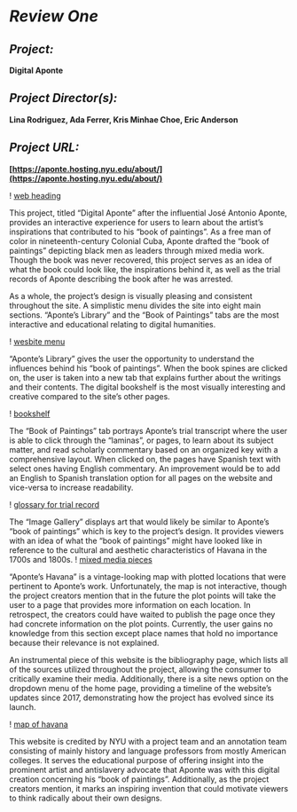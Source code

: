 # **_Review One_**

## **_Project:_**
**Digital Aponte**

## **_Project Director(s):_**
**Lina Rodriguez, Ada Ferrer, Kris Minhae Choe, Eric Anderson**

## **_Project URL:_**
**[https://aponte.hosting.nyu.edu/about/](https://aponte.hosting.nyu.edu/about/)**

! [web heading](lydiaosborne.github.io/Lydia-s-Digital-Telegram/images/apontetitlemenu.png)

This project, titled “Digital Aponte” after the influential José Antonio Aponte, provides an interactive experience for users to learn about the artist’s inspirations that contributed to his “book of paintings”. As a free man of color in nineteenth-century Colonial Cuba, Aponte drafted the “book of paintings” depicting black men as leaders through mixed media work. Though the book was never recovered, this project serves as an idea of what the book could look like, the inspirations behind it, as well as the trial records of Aponte describing the book after he was arrested. 

As a whole, the project’s design is visually pleasing and consistent throughout the site. A simplistic menu divides the site into eight main sections. “Aponte’s Library” and the “Book of Paintings” tabs are the most interactive and educational relating to digital humanities.

! [wesbite menu](lydiaosborne.github.io/Lydia-s-Digital-Telegram/images/apontemenu.png)

“Aponte’s Library” gives the user the opportunity to understand the influences behind his “book of paintings”. When the book spines are clicked on, the user is taken into a new tab that explains further about the writings and their contents. The digital bookshelf is the most visually interesting and creative compared to the site’s other pages.

! [bookshelf](lydiaosborne.github.io/Lydia-s-Digital-Telegram/images/apontelibrary.png)

The “Book of Paintings” tab portrays Aponte’s trial transcript where the user is able to click through the “laminas”, or pages, to learn about its subject matter, and read scholarly commentary based on an organized key with a comprehensive layout. When clicked on, the pages have Spanish text with select ones having English commentary. An improvement would be to add an English to Spanish translation option for all pages on the website and vice-versa to increase readability. 

! [glossary for trial record](lydiaosborne.github.io/Lydia-s-Digital-Telegram/images/aponteglossary.png)

The “Image Gallery” displays art that would likely be similar to Aponte’s “book of paintings” which is key to the project’s design. It provides viewers with an idea of what the “book of paintings” might have looked like in reference to the cultural and aesthetic characteristics of Havana in the 1700s and 1800s. 
! [mixed media pieces](lydiaosborne.github.io/Lydia-s-Digital-Telegram/images/aponteimagegallergy.png)

“Aponte’s Havana” is a vintage-looking map with plotted locations that were pertinent to Aponte’s work. Unfortunately, the map is not interactive, though the project creators mention that in the future the plot points will take the user to a page that provides more information on each location. In retrospect, the creators could have waited to publish the page once they had concrete information on the plot points. Currently, the user gains no knowledge from this section except place names that hold no importance because their relevance is not explained.

An instrumental piece of this website is the bibliography page, which lists all of the sources utilized throughout the project, allowing the consumer to critically examine their media. Additionally, there is a site news option on the dropdown menu of the home page, providing a timeline of the website’s updates since 2017, demonstrating how the project has evolved since its launch.

! [map of havana](lydiaosborne.github.io/Lydia-s-Digital-Telegram/images/apontehavana.png)

This website is credited by NYU with a project team and an annotation team consisting of mainly history and language professors from mostly American colleges. It serves the educational purpose of offering insight into the prominent artist and antislavery advocate that Aponte was with this digital creation concerning his “book of paintings”. Additionally, as the project creators mention, it marks an inspiring invention that could motivate viewers to think radically about their own designs.





